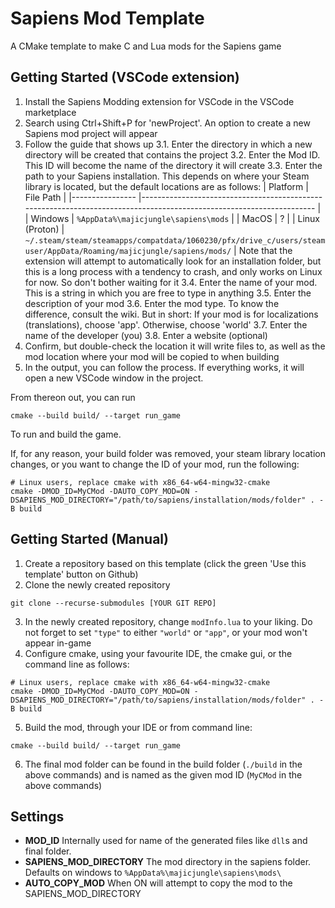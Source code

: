 # Sapiens Mod Template
A CMake template to make C and Lua mods for the Sapiens game

## Getting Started (VSCode extension)

1. Install the Sapiens Modding extension for VSCode in the VSCode marketplace
2. Search using Ctrl+Shift+P for 'newProject'. An option to create a new Sapiens mod project will appear
3. Follow the guide that shows up
    3.1. Enter the directory in which a new directory will be created that contains the project
    3.2. Enter the Mod ID. This ID will become the name of the directory it will create
    3.3. Enter the path to your Sapiens installation. This depends on where your Steam library is located, but the default locations are as follows:
        | Platform       	| File Path                                                                                                           	|
        |----------------	|---------------------------------------------------------------------------------------------------------------------	|
        | Windows        	| `%AppData%\majicjungle\sapiens\mods`                                                                                	|
        | MacOS          	| ?                                                                                                                   	|
        | Linux (Proton) 	| `~/.steam/steam/steamapps/compatdata/1060230/pfx/drive_c/users/steamuser/AppData/Roaming/majicjungle/sapiens/mods/` 	|
        Note that the extension will attempt to automatically look for an installation folder, but this is a long process with a tendency to crash, and only works on Linux for now. So don't bother waiting for it
    3.4. Enter the name of your mod. This is a string in which you are free to type in anything
    3.5. Enter the description of your mod
    3.6. Enter the mod type. To know the difference, consult the wiki. But in short: If your mod is for localizations (translations), choose 'app'. Otherwise, choose 'world'
    3.7. Enter the name of the developer (you)
    3.8. Enter a website (optional)
4. Confirm, but double-check the location it will write files to, as well as the mod location where your mod will be copied to when building
5. In the output, you can follow the process. If everything works, it will open a new VSCode window in the project.

From thereon out, you can run
```
cmake --build build/ --target run_game
```
To run and build the game.

If, for any reason, your build folder was removed, your steam library location changes, or you want to change the ID of your mod, run the following:
```
# Linux users, replace cmake with x86_64-w64-mingw32-cmake
cmake -DMOD_ID=MyCMod -DAUTO_COPY_MOD=ON -DSAPIENS_MOD_DIRECTORY="/path/to/sapiens/installation/mods/folder" . -B build
```


## Getting Started (Manual)

1. Create a repository based on this template (click the green 'Use this template' button on Github)
2. Clone the newly created repository 
```
git clone --recurse-submodules [YOUR GIT REPO]
```
3. In the newly created repository, change `modInfo.lua` to your liking. Do not forget to set `"type"` to either `"world"` or `"app"`, or your mod won't appear in-game
4. Configure cmake, using your favourite IDE, the cmake gui, or the command line as follows:
```
# Linux users, replace cmake with x86_64-w64-mingw32-cmake
cmake -DMOD_ID=MyCMod -DAUTO_COPY_MOD=ON -DSAPIENS_MOD_DIRECTORY="/path/to/sapiens/installation/mods/folder" . -B build
```
5. Build the mod, through your IDE or from command line:
```
cmake --build build/ --target run_game
```
6. The final mod folder can be found in the build folder (`./build` in the above commands) and is named as the given mod ID (`MyCMod` in the above commands)

## Settings

- **MOD_ID** Internally used for name of the generated files like `dll`s and final folder.
- **SAPIENS_MOD_DIRECTORY** The mod directory in the sapiens folder. Defaults on windows to `%AppData%\majicjungle\sapiens\mods\`
- **AUTO_COPY_MOD** When ON will attempt to copy the mod to the SAPIENS_MOD_DIRECTORY
